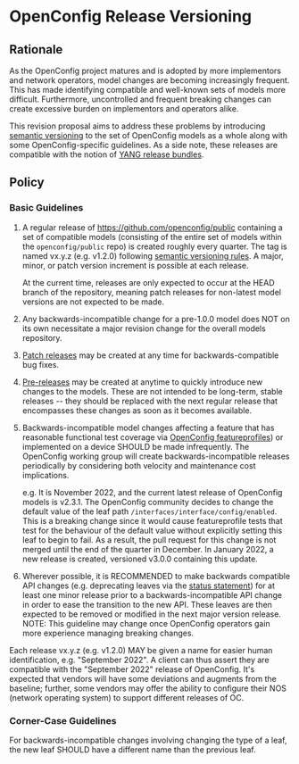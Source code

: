 # OpenConfig Release Versioning

## Rationale

As the OpenConfig project matures and is adopted by more implementors and
network operators, model changes are becoming increasingly frequent. This has
made identifying compatible and well-known sets of models more difficult.
Furthermore, uncontrolled and frequent breaking changes can create excessive
burden on implementors and operators alike.

This revision proposal aims to address these problems by introducing
[semantic versioning](https://semver.org/) to the set of OpenConfig models as a
whole along with some OpenConfig-specific guidelines. As a side note, these
releases are compatible with the notion of
[YANG release bundles](https://github.com/openconfig/public/blob/master/release/models/catalog/openconfig-module-catalog.yang).

## Policy

### Basic Guidelines

1.  A regular release of https://github.com/openconfig/public containing a set
    of compatible models (consisting of the entire set of models within the
    `openconfig/public` repo) is created roughly every quarter. The tag is named
    vx.y.z (e.g. v1.2.0) following
    [semantic versioning rules](https://semver.org/). A major, minor, or patch
    version increment is possible at each release.

    At the current time, releases are only expected to occur at the HEAD branch
    of the repository, meaning patch releases for non-latest model versions are
    not expected to be made.

2.  Any backwards-incompatible change for a pre-1.0.0 model does NOT on its own
    necessitate a major revision change for the overall models repository.

3.  [Patch releases](https://semver.org/#spec-item-6) may be created at any time
    for backwards-compatible bug fixes.

4.  [Pre-releases](https://semver.org/#spec-item-9) may be created at anytime to
    quickly introduce new changes to the models. These are not intended to be
    long-term, stable releases -- they should be replaced with the next regular
    release that encompasses these changes as soon as it becomes available.

5.  Backwards-incompatible model changes affecting a feature that has reasonable
    functional test coverage via
    [OpenConfig featureprofiles](https://github.com/openconfig/featureprofiles/))
    or implemented on a device SHOULD be made infrequently. The OpenConfig
    working group will create backwards-incompatible releases periodically by
    considering both velocity and maintenance cost implications.

    e.g. It is November 2022, and the current latest release of OpenConfig
    models is v2.3.1. The OpenConfig community decides to change the default
    value of the leaf path `/interfaces/interface/config/enabled`. This is a
    breaking change since it would cause featureprofile tests that test for the
    behaviour of the default value without explicitly setting this leaf to begin
    to fail. As a result, the pull request for this change is not merged until
    the end of the quarter in December. In January 2022, a new release is
    created, versioned v3.0.0 containing this update.

6.  Wherever possible, it is RECOMMENDED to make backwards compatible API
    changes (e.g. deprecating leaves via the
    [status statement](https://www.rfc-editor.org/rfc/rfc7950#section-7.21.2))
    for at least one minor release prior to a backwards-incompatible API change
    in order to ease the transition to the new API. These leaves are then
    expected to be removed or modified in the next major version release. NOTE:
    This guideline may change once OpenConfig operators gain more experience
    managing breaking changes.

Each release vx.y.z (e.g. v1.2.0) MAY be given a name for easier human
identification, e.g. "September 2022". A client can thus assert they are
compatible with the "September 2022" release of OpenConfig. It's expected that
vendors will have some deviations and augments from the baseline; further, some
vendors may offer the ability to configure their NOS (network operating system)
to support different releases of OC.

### Corner-Case Guidelines

For backwards-incompatible changes involving changing the type of a leaf, the
new leaf SHOULD have a different name than the previous leaf.
